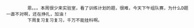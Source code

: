             
            
            
            恩。。。本周很少来实验室，看了训练计划的题，很难，今天下午组队赛，为什么D题一直不对啊，还在挣扎，加油！
            下周复习复习复习，千万不能挂科啊。
